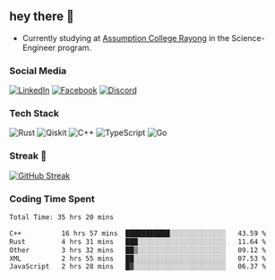 ## hey there 👋

- Currently studying at [Assumption College Rayong](https://www.acr.ac.th) in the Science-Engineer program.

### Social Media

[![LinkedIn](https://img.shields.io/badge/linkedin-%230077B5.svg?style=for-the-badge&logo=linkedin&logoColor=white)](https://www.linkedin.com/in/kiattisakbeaw/)
[![Facebook](https://img.shields.io/badge/Facebook-%231877F2.svg?style=for-the-badge&logo=Facebook&logoColor=white)](https://www.facebook.com/kiattisakbeawsanburee)
[![Discord](https://img.shields.io/badge/Discord-%235865F2.svg?style=for-the-badge&logo=discord&logoColor=white)](https://discord.gg/dgRsHb5duc)

### Tech Stack
![Rust](https://img.shields.io/badge/rust-%23000000.svg?style=for-the-badge&logo=rust&logoColor=white)
![Qiskit](https://img.shields.io/badge/Qiskit-%236929C4.svg?style=for-the-badge&logo=Qiskit&logoColor=white)
![C++](https://img.shields.io/badge/c++-%2300599C.svg?style=for-the-badge&logo=c%2B%2B&logoColor=white)
![TypeScript](https://img.shields.io/badge/typescript-%23007ACC.svg?style=for-the-badge&logo=typescript&logoColor=white)
![Go](https://img.shields.io/badge/go-%2300ADD8.svg?style=for-the-badge&logo=go&logoColor=white)


### Streak 🚀
[![GitHub Streak](https://streak-stats.demolab.com?user=beawkiattisak&theme=dark&hide_border=true)](https://git.io/streak-stats)
</div>

### Coding Time Spent
<!--START_SECTION:waka-->

```txt
Total Time: 35 hrs 20 mins

C++          16 hrs 57 mins  ███████████░░░░░░░░░░░░░░   43.59 %
Rust         4 hrs 31 mins   ███░░░░░░░░░░░░░░░░░░░░░░   11.64 %
Other        3 hrs 32 mins   ██▒░░░░░░░░░░░░░░░░░░░░░░   09.12 %
XML          2 hrs 55 mins   ██░░░░░░░░░░░░░░░░░░░░░░░   07.53 %
JavaScript   2 hrs 28 mins   █▓░░░░░░░░░░░░░░░░░░░░░░░   06.37 %
```

<!--END_SECTION:waka-->
